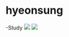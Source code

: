# hyeonsung

-Study
<img src="https://img.shields.io/badge/Javasrcipt-F7DF1E?style=flat-square&logo=Javascript&logoColor=white"/> <img src="https://img.shields.io/badge/C-A8B9CC?style=flat-square&logo=C&logoColor=white"/>

